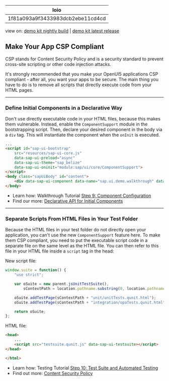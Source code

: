 <!-- loio1f81a093a9f3433983dcb2ebe11cd4cd -->

| loio |
| -----|
| 1f81a093a9f3433983dcb2ebe11cd4cd |

<div id="loio">

view on: [demo kit nightly build](https://sdk.openui5.org/nightly/#/topic/1f81a093a9f3433983dcb2ebe11cd4cd) | [demo kit latest release](https://sdk.openui5.org/topic/1f81a093a9f3433983dcb2ebe11cd4cd)</div>

## Make Your App CSP Compliant

CSP stands for Content Security Policy and is a security standard to prevent cross-site scripting or other code injection attacks.

It's strongly recommended that you make your OpenUI5 applications CSP compliant - after all, you want your apps to be secure. The main thing you have to do is to remove all scripts that directly execute code from your HTML pages.

***

<a name="loio1f81a093a9f3433983dcb2ebe11cd4cd__section_wkh_b2v_zfb"/>

### Define Initial Components in a Declarative Way

Don't use directly executable code in your HTML files, because this makes them vulnerable. Instead, enable the `ComponentSupport` module in the bootstrapping script. Then, declare your desired component in the body via a `div` tag. This will instantiate the component when the `onInit` is executed.

```html
...
<script id="sap-ui-bootstrap"
	src="resources/sap-ui-core.js"
	data-sap-ui-preload="async"
	data-sap-ui-theme="sap_belize"
	data-sap-ui-oninit="module:sap/ui/core/ComponentSupport">
</script>
<body class="sapUiBody" id="content">
	<div data-sap-ui-component data-name="sap.ui.demo.walkthrough" data-id="container" data-settings='{"id" : "walkthrough"}'></div>
</body>
```

-   Learn how: Walkthrough Tutorial [Step 9: Component Configuration](Step_9_Component_Configuration_4cfa608.md)
-   Find our more: [Declarative API for Initial Components](Declarative_API_for_Initial_Components_82a0fce.md)

***

<a name="loio1f81a093a9f3433983dcb2ebe11cd4cd__section_kgn_521_1gb"/>

### Separate Scripts From HTML Files in Your Test Folder

Because the HTML files in your test folder do not directly open your application, you can't use the new `ComponentSupport` feature here. To make them CSP compliant, you need to put the executable script code in a separate file on the same level as the HTML file. You can then refer to this file in your HTML file inside a `script` tag in the head:

New script file:

```js
window.suite = function() {
	"use strict";

	var oSuite = new parent.jsUnitTestSuite(),
		sContextPath = location.pathname.substring(0, location.pathname.lastIndexOf("/") + 1);

	oSuite.addTestPage(sContextPath + "unit/unitTests.qunit.html");
	oSuite.addTestPage(sContextPath + "integration/opaTests.qunit.html");

	return oSuite;
};

```

HTML file:

```html
<head>
	...
	<script src="testsuite.qunit.js" data-sap-ui-testsuite></script>
</head>

</html>

```

-   Learn how: Testing Tutorial [Step 10: Test Suite and Automated Testing](Step_10_Test_Suite_and_Automated_Testing_07c97a2.md)
-   Find out more: [Content Security Policy](Content_Security_Policy_fe1a6db.md)

